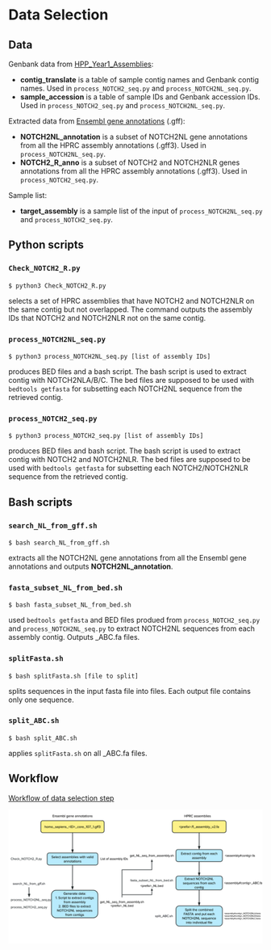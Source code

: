 # Data Selection

## Data

Genbank data from [HPP_Year1_Assemblies](https://github.com/human-pangenomics/HPP_Year1_Assemblies/tree/main/genbank_changes): <br />

- **contig_translate** is a table of sample contig names and Genbank contig names. Used in `process_NOTCH2_seq.py` and `process_NOTCH2NL_seq.py`. <br />
- **sample_accession** is a table of sample IDs and Genbank accession IDs. Used in `process_NOTCH2_seq.py` and `process_NOTCH2NL_seq.py`. <br />

Extracted data from [Ensembl gene annotations](https://projects.ensembl.org/hprc/) (.gff): <br />

- **NOTCH2NL_annotation** is a subset of NOTCH2NL gene annotations from all the HPRC assembly annotations (.gff3). Used in `process_NOTCH2NL_seq.py`. <br />
- **NOTCH2_R_anno** is a subset of NOTCH2 and NOTCH2NLR genes annotations from all the HPRC assembly annotations (.gff3). Used in `process_NOTCH2_seq.py`. <br />

Sample list: <br />

- **target_assembly** is a sample list of the input of `process_NOTCH2NL_seq.py` and `process_NOTCH2_seq.py`.

## Python scripts

### `Check_NOTCH2_R.py`

```
$ python3 Check_NOTCH2_R.py
```
selects a set of HPRC assemblies that have NOTCH2 and NOTCH2NLR on the same contig but not overlapped. The command outputs the assembly IDs that NOTCH2 and NOTCH2NLR not on the same contig.

### `process_NOTCH2NL_seq.py`

```
$ python3 process_NOTCH2NL_seq.py [list of assembly IDs]
```
produces BED files and a bash script. The bash script is used to extract contig with NOTCH2NLA/B/C.
The bed files are supposed to be used with `bedtools getfasta` for subsetting each NOTCH2NL sequence from the retrieved contig.

### `process_NOTCH2_seq.py`

```
$ python3 process_NOTCH2_seq.py [list of assembly IDs]
```
produces BED files and bash script. The bash script is used to extract contig with NOTCH2 and NOTCH2NLR.
The bed files are supposed to be used with `bedtools getfasta` for subsetting each NOTCH2/NOTCH2NLR sequence from the retrieved contig.

## Bash scripts

### `search_NL_from_gff.sh`

```
$ bash search_NL_from_gff.sh 
```
extracts all the NOTCH2NL gene annotations from all the Ensembl gene annotations and outputs **NOTCH2NL_annotation**.

### `fasta_subset_NL_from_bed.sh`

```
$ bash fasta_subset_NL_from_bed.sh
```
used `bedtools getfasta` and BED files produed from `process_NOTCH2_seq.py` and `process_NOTCH2NL_seq.py` to extract NOTCH2NL sequences from each assembly contig. Outputs <prefix>_ABC.fa files.

### `splitFasta.sh`

```
$ bash splitFasta.sh [file to split]
```
splits sequences in the input fasta file into files. Each output file contains only one sequence.

### `split_ABC.sh`

```
$ bash split_ABC.sh
```
applies `splitFasta.sh` on all <prefix>_ABC.fa files.

## Workflow

[Workflow of data selection step](workflow.png)

![alt text](https://github.com/HYLuu/NOTCH2NL/blob/main/data_select/workflow.png)
